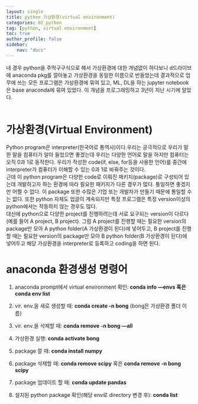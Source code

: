 ```yaml
---
layout: single
title: python 가상환경(virtual environment)
categories: 02_python
tag: [python, virtual environment]
toc: true
author_profile: false
sidebar:
    nav: "docs"
---
```

내 경우 python을 주먹구구식으로 해서 가상환경에 대한 개념없이 하다보니 d드라이브에 anaconda pkg를 깔아놓고 가상환경을 동일한 이름으로 반들었는데 결과적으로 업무에 쓰는 모든 프로그램은 가상환경에 묶여 있고, ML, DL을 하는 jupyter notebook은 base anaconda에 묶여 있었다. 이 개념을 프로그래밍하고 3년이 지난 시기에 알았다. <br><br>
# 가상환경(Virtual Environment)
Python program은 interpreter(한국어로 통역사)이다.우리는 궁극적으로 우리가 말한 말을 컴퓨터가 알아 들었으면 좋겠는데 우리는 다양한 언어로 말을 하지만 컴퓨터는 오직 0과 1로 동작한다. 우리가 작성한 code(if, else, for등을 사용한 언어)를 중간에 interpreter가 컴퓨터가 이해할 수 있는 0과 1로 바꿔주는 것이다. <br>근데 이 python program은 다양한 code로 이뤄진 패키지(package)로 구성되어 있는데 개발하고자 하는 환경에 따라 필요한 패키지가 다른 경우가 많다. 통일하면 좋겠지만 어쩔 수 없다. 이 package 또한 수많은 기업 또는 개발자가 만들기 때문에 통일할 수는 없다. 또한 python 자체도 업글이 계속되지만 특정 프로그램은 특정 version이상의 python에서는 작동하지 않는 경우도 많다. <br> 대신에  python으로 다양한 project를 진행하려는데 서로 요구되는 version이 다르다(예를 들어 A project, B project). 그럼 A project를 진행할 때는 필요한 version의 package만 모아 A python folder(A 가상환경이 된다)에 넣어두고, B project를 진행할 때는 필요한 version의 package만 모아 B python folder(B 가상환경이 된다)에 넣어두고 해당 가상환경을 interpreter로 등록하고 coding을 하면 된다. 

# anaconda 환경생성 명령어
1. anaconda prompt에서 virtual environment 확인: **conda info —envs 혹은 conda env list**
2. vir. env.을 새로 생성할 때: **conda create -n bong** (bong은 가상환경 폴더 이름)
3. vir. env.을 삭제할 때: **conda remove -n bong —all** 
4. 가상환경 실행: **conda activate bong**
5. package 깔 때: **conda install numpy**
6. package 삭제할 때: **conda remove scipy** 혹은 **conda remove -n bong scipy**
    
7. package 업데이트 할 때: **conda update pandas**
8. 설치된 python package 확인(해당 env로 directory 변경 후): **conda list**
